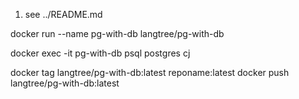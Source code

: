1. see ../README.md

docker run --name pg-with-db langtree/pg-with-db

docker exec -it pg-with-db psql postgres cj 


docker tag langtree/pg-with-db:latest reponame:latest
docker push langtree/pg-with-db:latest

